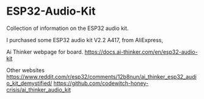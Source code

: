 # ESP32-Audio-Kit

Collection of information on the ESP32 audio kit.

I purchased some ESP32 audio kit V2.2 A417, from AliExpress, 


Ai Thinker webpage for board.  https://docs.ai-thinker.com/en/esp32-audio-kit

Other websites
https://www.reddit.com/r/esp32/comments/12b8nun/ai_thinker_esp32_audio_kit_demystified/
https://github.com/codewitch-honey-crisis/ai_thinker_audio_kit
